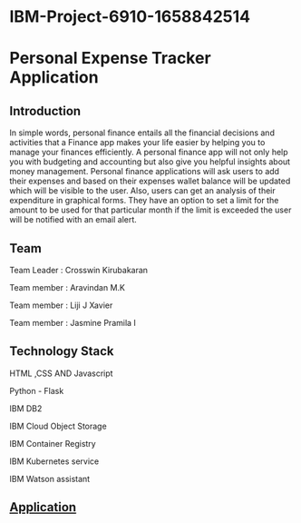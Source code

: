 # IBM-Project-6910-1658842514
# Personal Expense Tracker Application
## Introduction
In simple words, personal finance entails all the financial decisions and activities that a Finance app makes your life easier by helping you to manage your finances efficiently. A personal finance app will not only help you with budgeting and accounting but also give you helpful insights about money management. Personal finance applications will ask users to add their expenses and based on their expenses wallet balance will be updated which will be visible to the user. Also, users can get an analysis of their expenditure in graphical forms. They have an option to set a limit for the amount to be used for that particular month if the limit is exceeded the user will be notified with an email alert.

## Team
Team Leader : Crosswin Kirubakaran

Team member : Aravindan M.K

Team member : Liji J Xavier

Team member : Jasmine Pramila I

## Technology Stack
HTML ,CSS AND Javascript

Python - Flask

IBM DB2

IBM Cloud Object Storage

IBM Container Registry 

IBM Kubernetes service

IBM Watson assistant

## [Application](http://169.51.204.54:30684/)
